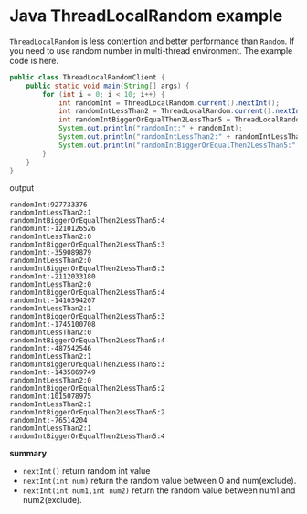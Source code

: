 # Java ThreadLocalRandom example
`ThreadLocalRandom` is less contention and better performance than `Random`. If you need to use random number in 
multi-thread environment. The example code is here.
```java
public class ThreadLocalRandomClient {
    public static void main(String[] args) {
        for (int i = 0; i < 10; i++) {
            int randomInt = ThreadLocalRandom.current().nextInt();
            int randomIntLessThan2 = ThreadLocalRandom.current().nextInt(2);
            int randomIntBiggerOrEqualThen2LessThan5 = ThreadLocalRandom.current().nextInt(2, 5);
            System.out.println("randomInt:" + randomInt);
            System.out.println("randomIntLessThan2:" + randomIntLessThan2);
            System.out.println("randomIntBiggerOrEqualThen2LessThan5:" + randomIntBiggerOrEqualThen2LessThan5);
        }
    }
}
```
output
```
randomInt:927733376
randomIntLessThan2:1
randomIntBiggerOrEqualThen2LessThan5:4
randomInt:-1210126526
randomIntLessThan2:0
randomIntBiggerOrEqualThen2LessThan5:3
randomInt:-359089879
randomIntLessThan2:0
randomIntBiggerOrEqualThen2LessThan5:3
randomInt:-2112033180
randomIntLessThan2:0
randomIntBiggerOrEqualThen2LessThan5:4
randomInt:-1410394207
randomIntLessThan2:1
randomIntBiggerOrEqualThen2LessThan5:3
randomInt:-1745100708
randomIntLessThan2:0
randomIntBiggerOrEqualThen2LessThan5:4
randomInt:-487542546
randomIntLessThan2:1
randomIntBiggerOrEqualThen2LessThan5:3
randomInt:-1435869749
randomIntLessThan2:0
randomIntBiggerOrEqualThen2LessThan5:2
randomInt:1015078975
randomIntLessThan2:1
randomIntBiggerOrEqualThen2LessThan5:2
randomInt:-76514204
randomIntLessThan2:1
randomIntBiggerOrEqualThen2LessThan5:4
```

**summary**

* `nextInt()` return random int value
* `nextInt(int num)` return the random value between 0 and num(exclude).
* `nextInt(int num1,int num2)` return the random value between num1 and num2(exclude).